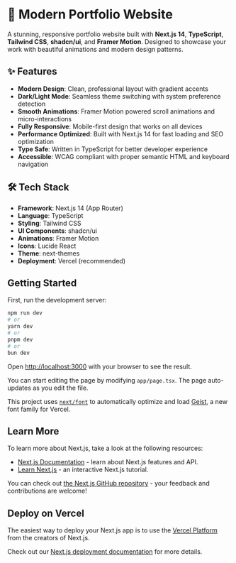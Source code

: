 # 🚀 Modern Portfolio Website

A stunning, responsive portfolio website built with **Next.js 14**, **TypeScript**, **Tailwind CSS**, **shadcn/ui**, and **Framer Motion**. Designed to showcase your work with beautiful animations and modern design patterns.

## ✨ Features

- **Modern Design**: Clean, professional layout with gradient accents
- **Dark/Light Mode**: Seamless theme switching with system preference detection
- **Smooth Animations**: Framer Motion powered scroll animations and micro-interactions
- **Fully Responsive**: Mobile-first design that works on all devices
- **Performance Optimized**: Built with Next.js 14 for fast loading and SEO optimization
- **Type Safe**: Written in TypeScript for better developer experience
- **Accessible**: WCAG compliant with proper semantic HTML and keyboard navigation

## 🛠️ Tech Stack

- **Framework**: Next.js 14 (App Router)
- **Language**: TypeScript
- **Styling**: Tailwind CSS
- **UI Components**: shadcn/ui
- **Animations**: Framer Motion
- **Icons**: Lucide React
- **Theme**: next-themes
- **Deployment**: Vercel (recommended)

## Getting Started

First, run the development server:

```bash
npm run dev
# or
yarn dev
# or
pnpm dev
# or
bun dev
```

Open [http://localhost:3000](http://localhost:3000) with your browser to see the result.

You can start editing the page by modifying `app/page.tsx`. The page auto-updates as you edit the file.

This project uses [`next/font`](https://nextjs.org/docs/app/building-your-application/optimizing/fonts) to automatically optimize and load [Geist](https://vercel.com/font), a new font family for Vercel.

## Learn More

To learn more about Next.js, take a look at the following resources:

- [Next.js Documentation](https://nextjs.org/docs) - learn about Next.js features and API.
- [Learn Next.js](https://nextjs.org/learn) - an interactive Next.js tutorial.

You can check out [the Next.js GitHub repository](https://github.com/vercel/next.js) - your feedback and contributions are welcome!

## Deploy on Vercel

The easiest way to deploy your Next.js app is to use the [Vercel Platform](https://vercel.com/new?utm_medium=default-template&filter=next.js&utm_source=create-next-app&utm_campaign=create-next-app-readme) from the creators of Next.js.

Check out our [Next.js deployment documentation](https://nextjs.org/docs/app/building-your-application/deploying) for more details.
